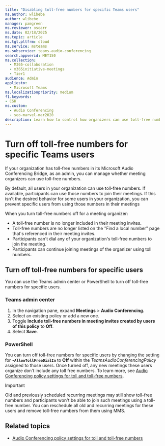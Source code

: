 ```yaml
---
title: "Disabling toll-free numbers for specific Teams users"
ms.author: wlibebe
author: wlibebe
manager: pamgreen
ms.reviewer: oscarr
ms.date: 02/18/2025
ms.topic: article
ms.tgt.pltfrm: cloud
ms.service: msteams
ms.subservice: teams-audio-conferencing
search.appverid: MET150
ms.collection: 
  - M365-collaboration
  - m365initiative-meetings
  - Tier1
audience: Admin
appliesto: 
  - Microsoft Teams
ms.localizationpriority: medium
f1.keywords:
- CSH
ms.custom: 
  - Audio Conferencing
  - seo-marvel-mar2020
description: Learn how to control how organizers can use toll-free numbers for their Audio Conferencing Bridge meetings.
---
```


# Turn off toll-free numbers for specific Teams users

If your organization has toll-free numbers in its Microsoft Audio Conferencing Bridge, as an admin, you can manage whether meeting organizers can use toll-free numbers.

By default, all users in your organization can use toll-free numbers. If available, participants can use those numbers to join their meetings. If this isn't the desired behavior for some users in your organization, you can prevent specific users from using those numbers in their meetings

When you turn toll-free numbers off for a meeting organizer:

- A toll-free number is no longer included in their meeting invites.
- Toll-free numbers are no longer listed on the "Find a local number" page that's referenced in their meeting invites.
- Participants can't dial any of your organization's toll-free numbers to join the meeting.
- Participants can continue joining meetings of the organizer using toll numbers.

## Turn off toll-free numbers for specific users

You can use the Teams admin center or PowerShell to turn off toll-free numbers for specific users.

### Teams admin center

1. In the navigation pane, expand **Meetings** > **Audio Conferencing**.
1. Select an existing policy or add a new one.
1. Toggle **Include toll-free numbers in meeting invites created by users of this policy** to **Off**.
1. Select **Save**.

### PowerShell

You can turn off toll-free numbers for specific users by changing the setting for **`-AllowTollFreeDialIn`** to **Off** within the *TeamsAudioConferencingPolicy* assigned to those users. Once turned off, any new meetings these users organize don't include any toll free numbers. To learn more, see [Audio Conferencing policy settings for toll and toll-free numbers](audio-conferencing-toll-free-numbers-policy.md).

> [!IMPORTANT]
> Old and previously scheduled recurring meetings may still show toll-free numbers and participants won't be able to join such meetings using a toll-free number. You can reschedule all old and recurring meetings for these users and remove toll-free numbers from them using MMS.

## Related topics

- [Audio Conferencing policy settings for toll and toll-free numbers](audio-conferencing-toll-free-numbers-policy.md)
